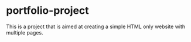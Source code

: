 # portfolio-project
This is a project that is aimed at creating a simple HTML only website with multiple pages.
